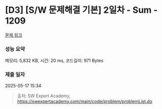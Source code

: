 # [D3] [S/W 문제해결 기본] 2일차 - Sum - 1209 

[문제 링크](https://swexpertacademy.com/main/code/problem/problemDetail.do?contestProbId=AV13_BWKACUCFAYh) 

### 성능 요약

메모리: 5,832 KB, 시간: 20 ms, 코드길이: 971 Bytes

### 제출 일자

2025-05-17 15:34



> 출처: SW Expert Academy, https://swexpertacademy.com/main/code/problem/problemList.do